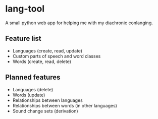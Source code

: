 # lang-tool

A small python web app for helping me with my diachronic conlanging.

## Feature list
* Languages (create, read, update)
* Custom parts of speech and word classes
* Words (create, read, delete)

## Planned features
* Languages (delete)
* Words (update)
* Relationships between languages
* Relationships between words (in other languages)
* Sound change sets (derivation)